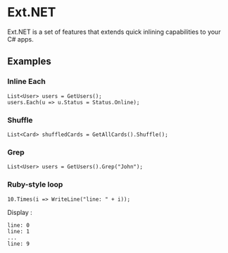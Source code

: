 # Ext.NET

Ext.NET is a set of features that extends quick inlining capabilities to your C# apps.

## Examples

### Inline Each

    List<User> users = GetUsers();
    users.Each(u => u.Status = Status.Online);

### Shuffle

    List<Card> shuffledCards = GetAllCards().Shuffle();

### Grep

    List<User> users = GetUsers().Grep("John");

### Ruby-style loop

    10.Times(i => WriteLine("line: " + i));

Display :

    line: 0
    line: 1
    ...
    line: 9
